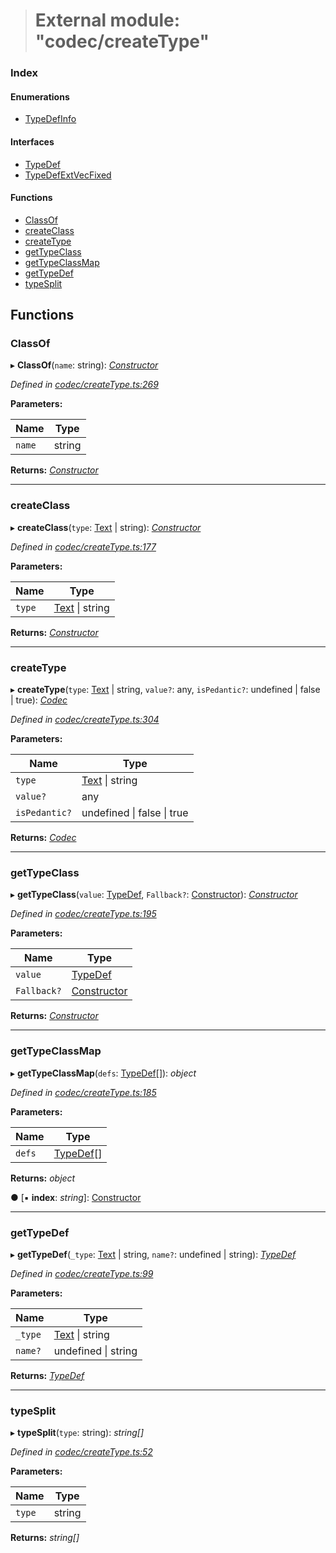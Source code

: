 > # External module: "codec/createType"

### Index

#### Enumerations

* [TypeDefInfo](../enums/_codec_createtype_.typedefinfo.md)

#### Interfaces

* [TypeDef](../interfaces/_codec_createtype_.typedef.md)
* [TypeDefExtVecFixed](../interfaces/_codec_createtype_.typedefextvecfixed.md)

#### Functions

* [ClassOf](_codec_createtype_.md#classof)
* [createClass](_codec_createtype_.md#createclass)
* [createType](_codec_createtype_.md#createtype)
* [getTypeClass](_codec_createtype_.md#gettypeclass)
* [getTypeClassMap](_codec_createtype_.md#gettypeclassmap)
* [getTypeDef](_codec_createtype_.md#gettypedef)
* [typeSplit](_codec_createtype_.md#typesplit)

## Functions

###  ClassOf

▸ **ClassOf**(`name`: string): *[Constructor](../interfaces/_types_.constructor.md)*

*Defined in [codec/createType.ts:269](https://github.com/polkadot-js/api/blob/3b339a2/packages/types/src/codec/createType.ts#L269)*

**Parameters:**

Name | Type |
------ | ------ |
`name` | string |

**Returns:** *[Constructor](../interfaces/_types_.constructor.md)*

___

###  createClass

▸ **createClass**(`type`: [Text](../classes/_primitive_text_.text.md) | string): *[Constructor](../interfaces/_types_.constructor.md)*

*Defined in [codec/createType.ts:177](https://github.com/polkadot-js/api/blob/3b339a2/packages/types/src/codec/createType.ts#L177)*

**Parameters:**

Name | Type |
------ | ------ |
`type` | [Text](../classes/_primitive_text_.text.md) \| string |

**Returns:** *[Constructor](../interfaces/_types_.constructor.md)*

___

###  createType

▸ **createType**(`type`: [Text](../classes/_primitive_text_.text.md) | string, `value?`: any, `isPedantic?`: undefined | false | true): *[Codec](../interfaces/_types_.codec.md)*

*Defined in [codec/createType.ts:304](https://github.com/polkadot-js/api/blob/3b339a2/packages/types/src/codec/createType.ts#L304)*

**Parameters:**

Name | Type |
------ | ------ |
`type` | [Text](../classes/_primitive_text_.text.md) \| string |
`value?` | any |
`isPedantic?` | undefined \| false \| true |

**Returns:** *[Codec](../interfaces/_types_.codec.md)*

___

###  getTypeClass

▸ **getTypeClass**(`value`: [TypeDef](../interfaces/_codec_createtype_.typedef.md), `Fallback?`: [Constructor](../interfaces/_types_.constructor.md)): *[Constructor](../interfaces/_types_.constructor.md)*

*Defined in [codec/createType.ts:195](https://github.com/polkadot-js/api/blob/3b339a2/packages/types/src/codec/createType.ts#L195)*

**Parameters:**

Name | Type |
------ | ------ |
`value` | [TypeDef](../interfaces/_codec_createtype_.typedef.md) |
`Fallback?` | [Constructor](../interfaces/_types_.constructor.md) |

**Returns:** *[Constructor](../interfaces/_types_.constructor.md)*

___

###  getTypeClassMap

▸ **getTypeClassMap**(`defs`: [TypeDef](../interfaces/_codec_createtype_.typedef.md)[]): *object*

*Defined in [codec/createType.ts:185](https://github.com/polkadot-js/api/blob/3b339a2/packages/types/src/codec/createType.ts#L185)*

**Parameters:**

Name | Type |
------ | ------ |
`defs` | [TypeDef](../interfaces/_codec_createtype_.typedef.md)[] |

**Returns:** *object*

● \[▪ **index**: *string*\]: [Constructor](../interfaces/_types_.constructor.md)

___

###  getTypeDef

▸ **getTypeDef**(`_type`: [Text](../classes/_primitive_text_.text.md) | string, `name?`: undefined | string): *[TypeDef](../interfaces/_codec_createtype_.typedef.md)*

*Defined in [codec/createType.ts:99](https://github.com/polkadot-js/api/blob/3b339a2/packages/types/src/codec/createType.ts#L99)*

**Parameters:**

Name | Type |
------ | ------ |
`_type` | [Text](../classes/_primitive_text_.text.md) \| string |
`name?` | undefined \| string |

**Returns:** *[TypeDef](../interfaces/_codec_createtype_.typedef.md)*

___

###  typeSplit

▸ **typeSplit**(`type`: string): *string[]*

*Defined in [codec/createType.ts:52](https://github.com/polkadot-js/api/blob/3b339a2/packages/types/src/codec/createType.ts#L52)*

**Parameters:**

Name | Type |
------ | ------ |
`type` | string |

**Returns:** *string[]*